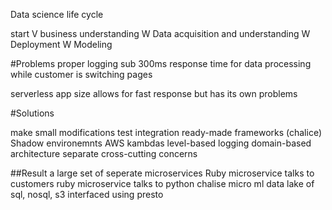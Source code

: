 Data science life cycle

start
V
business understanding
W
Data acquisition and understanding
W
Deployment
W
Modeling

#Problems
proper logging
sub 300ms response time for data processing while customer is
switching pages

serverless app size allows for fast response but has its own
problems

#Solutions

make small modifications
test integration
ready-made frameworks (chalice)
Shadow environemnts
AWS kambdas
level-based logging
domain-based architecture
separate cross-cutting concerns

##Result
a large set of seperate microservices
Ruby microservice talks to customers
ruby microservice talks to python chalise micro ml
data lake of sql, nosql, s3 interfaced using presto
